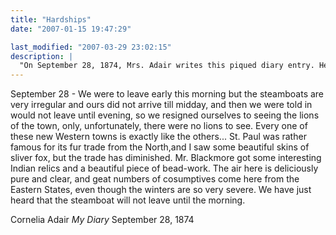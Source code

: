```yaml
---
title: "Hardships"
date: "2007-01-15 19:47:29"

last_modified: "2007-03-29 23:02:15"
description: |
  "On September 28, 1874, Mrs. Adair writes this piqued diary entry. Her travel snafus come on a day, when, to the south, "Bad Hand" Mackenzie's troops surprise the Indians and drive them from Palo Duro forever, their last free home on the Southern Plains..."
---
```


September 28 - We were to leave early this morning but the steamboats are very irregular and ours did not arrive till midday, and then we were told in would not leave until evening, so we resigned ourselves to seeing the lions of the town, only, unfortunately, there were no lions to see. Every one of these new Western towns is exactly like the others... St. Paul was rather famous for its fur trade from the North,and I saw some beautiful skins of sliver fox, but the trade has diminished. Mr. Blackmore got some interesting Indian relics and a beautiful piece of bead-work. The air here is deliciously pure and clear, and geat numbers of cosumptives come here from the Eastern States, even though the winters are so very severe. We have just heard that the steamboat will not leave until the morning.

Cornelia Adair
<i>My Diary</i>
September 28, 1874
